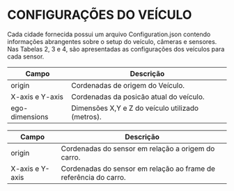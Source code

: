 # CONFIGURAÇÕES DO VEÍCULO
Cada cidade fornecida possui um arquivo Configuration.json contendo informações abrangentes sobre o setup do veículo, 
câmeras e sensores. Nas Tabelas 2, 3 e 4, são apresentadas as configurações dos veículos para cada sensor.

| **Campo**          | **Descrição**                                    |
|--------------------|--------------------------------------------------|
| origin             | Cordenadas de origem do Veículo.                 |  
| X-axis e Y-axis    | Cordenadas da posicão atual do veículo.          |
| ego-dimensions     | Dimensões X,Y e Z do veículo utilizado (metros). |


| **Campo**          | **Descrição**                                                             |
|--------------------|---------------------------------------------------------------------------|
| origin             | Cordenadas do sensor em relação a origem do carro.                        |  
| X-axis e Y-axis    | Cordenadas do sensor em relação ao frame de referência do carro.          |
